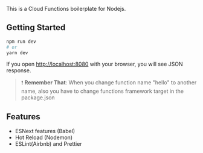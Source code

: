 This is a Cloud Functions boilerplate for Nodejs.

## Getting Started

```bash
npm run dev
# or
yarn dev
```

If you open [http://localhost:8080](http://localhost:8080) with your browser, you will see JSON response.

> :exclamation: **Remember That**: When you change function name "hello" to another name, also you have to change functions framework target in the package.json

## Features

- ESNext features (Babel)
- Hot Reload (Nodemon)
- ESLint(Airbnb) and Prettier
